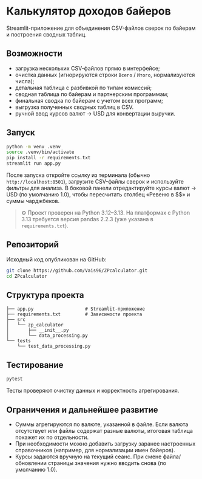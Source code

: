 # Калькулятор доходов байеров

Streamlit-приложение для объединения CSV-файлов сверок по байерам и построения сводных таблиц.

## Возможности

- загрузка нескольких CSV-файлов прямо в интерфейсе;
- очистка данных (игнорируются строки `Всего` / `Итого`, нормализуются числа);
- детальная таблица с разбивкой по типам комиссий;
- сводная таблица по байерам и партнерским программам;
- финальная сводка по байерам с учетoм всех программ;
- выгрузка полученных сводных таблиц в CSV.
- ручной ввод курсов валют → USD для конвертации выручки.

## Запуск

```bash
python -m venv .venv
source .venv/bin/activate
pip install -r requirements.txt
streamlit run app.py
```

После запуска откройте ссылку из терминала (обычно `http://localhost:8501`), загрузите CSV-файлы сверок и используйте фильтры для анализа. В боковой панели отредактируйте курсы валют → USD (по умолчанию 1.0), чтобы пересчитать столбец «Ревеню в $$» и суммы чарджбеков.

> ⚙️ Проект проверен на Python 3.12–3.13. На платформах с Python 3.13 требуется версия pandas 2.2.3 (уже указана в `requirements.txt`).

## Репозиторий

Исходный код опубликован на GitHub:

```bash
git clone https://github.com/Vais96/ZPcalculator.git
cd ZPcalculator
```

## Структура проекта

```
├── app.py                   # Streamlit-приложение
├── requirements.txt         # Зависимости проекта
├── src
│   └── zp_calculator
│       ├── __init__.py
│       └── data_processing.py
└── tests
    └── test_data_processing.py
```

## Тестирование

```bash
pytest
```

Тесты проверяют очистку данных и корректность агрегирования.

## Ограничения и дальнейшее развитие

- Суммы агрегируются по валюте, указанной в файле. Если валюта отсутствует или файлы содержат разные валюты, итоговая таблица покажет их по отдельности.
- При необходимости можно добавить загрузку заранее настроенных справочников (например, для нормализации имен байеров).
- Курсы задаются вручную на текущий сеанс. При смене файла/обновлении страницы значения нужно вводить снова (по умолчанию 1.0).
